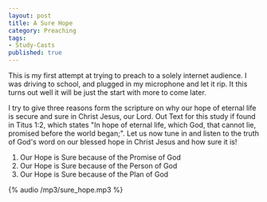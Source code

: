 ```yaml
---
layout: post
title: A Sure Hope
category: Preaching
tags:
- Study-Casts
published: true
---
```

This is my first attempt at trying to preach to a solely internet audience. I was driving to school, and plugged in my microphone and let it rip. It this turns out well it will be just the start with more to come later.

I try to give three reasons form the scripture on why our hope of eternal life is secure and sure in Christ Jesus, our Lord. Out Text for this study if found in Titus 1:2, which states "In hope of eternal life, which God, that cannot lie, promised before the world began;". Let us now tune in and listen to the truth of God's word on our blessed hope in Christ Jesus and how sure it is!

1. Our Hope is Sure because of the Promise of God
2. Our Hope is Sure because of the Person of God
3. Our Hope is Sure because of the Plan of God

{% audio /mp3/sure_hope.mp3 %}
